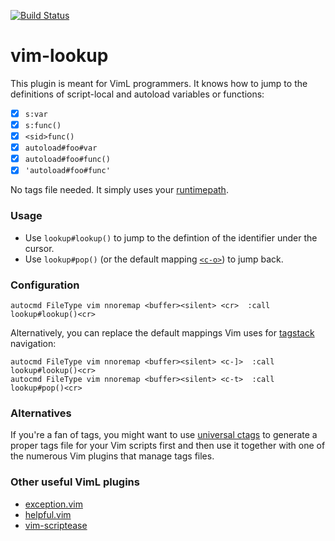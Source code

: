 [![Build Status](https://travis-ci.org/mhinz/vim-lookup.svg?branch=master)](https://travis-ci.org/mhinz/vim-lookup)

# vim-lookup

This plugin is meant for VimL programmers. It knows how to jump to the
definitions of script-local and autoload variables or functions:

- [x] `s:var`
- [x] `s:func()`
- [x] `<sid>func()`
- [x] `autoload#foo#var`
- [x] `autoload#foo#func()`
- [x] `'autoload#foo#func'`

No tags file needed. It simply uses your
[runtimepath](https://neovim.io/doc/user/options.html#'rtp').

### Usage

- Use `lookup#lookup()` to jump to the defintion of the identifier under the
  cursor.
- Use `lookup#pop()` (or the default mapping
  [`<c-o>`](https://github.com/mhinz/vim-galore/#changelist-jumplist)) to jump
  back.

### Configuration

```viml
autocmd FileType vim nnoremap <buffer><silent> <cr>  :call lookup#lookup()<cr>
```

Alternatively, you can replace the default mappings Vim uses for
[tagstack](https://neovim.io/doc/user/tagsrch.html#tag-stack) navigation:

```viml
autocmd FileType vim nnoremap <buffer><silent> <c-]>  :call lookup#lookup()<cr>
autocmd FileType vim nnoremap <buffer><silent> <c-t>  :call lookup#pop()<cr>
```

### Alternatives

If you're a fan of tags, you might want to use [universal
ctags](https://github.com/universal-ctags/ctags) to generate a proper tags file
for your Vim scripts first and then use it together with one of the numerous Vim
plugins that manage tags files.

### Other useful VimL plugins

- [exception.vim](https://github.com/tweekmonster/exception.vim)
- [helpful.vim](https://github.com/tweekmonster/helpful.vim)
- [vim-scriptease](https://github.com/tpope/vim-scriptease)
